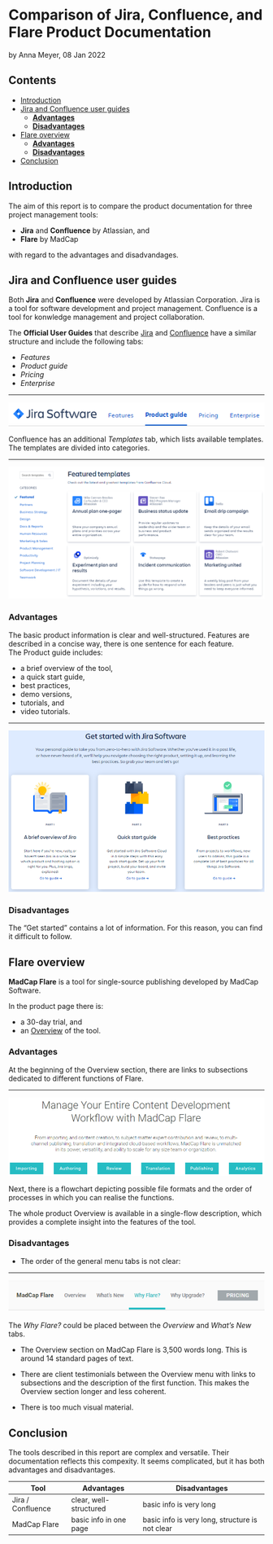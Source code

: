 <!-- omit in toc -->
# Comparison of Jira, Confluence, and Flare Product Documentation
by Anna Meyer, 08 Jan 2022

<!-- omit in toc -->
## Contents

- [Introduction](#introduction)
- [Jira and Confluence user guides](#jira-and-confluence-user-guides)
  - [**Advantages**](#advantages)
  - [**Disadvantages**](#disadvantages)
- [Flare overview](#flare-overview)
  - [**Advantages**](#advantages-1)
  - [**Disadvantages**](#disadvantages-1)
- [Conclusion](#conclusion)


## Introduction
The aim of this report is to compare the product documentation for three project management tools:  

* **Jira** and **Confluence** by Atlassian, and  
* **Flare** by MadCap  

with regard to the advantages and disadvandages.  

## Jira and Confluence user guides
Both **Jira** and **Confluence** were developed by Atlassian Corporation. Jira is a tool for software development and project management. Confluence is a tool for konwledge management and project collaboration.  

The **Official User Guides** that describe [Jira](https://www.atlassian.com/software/jira/guides) and [Confluence](https://www.atlassian.com/software/confluence/guides) have a similar structure and include the following tabs:  
* *Features*
* *Product guide*
* *Pricing*
* *Enterprise*  
___
![Tabs](pics/Tabs.png)

Confluence has an additional *Templates* tab, which lists available templates. The templates are divided into categories.  
___
![Templates](pics/Confluence.png)  


### **Advantages**
The basic product information is clear and well-structured. Features are described in a concise way, there is one sentence for each feature.  
The Product guide includes: 
* a brief overview of the tool, 
* a quick start guide, 
* best practices, 
* demo versions, 
* tutorials, and 
* video tutorials.  
___
![Tabs](pics/Jira.png)

### **Disadvantages**
The “Get started” contains a lot of information. For this reason, you can find it difficult to follow.

## Flare overview
**MadCap Flare** is a tool for single-source publishing developed by MadCap Software.  

In the product page there is:  
* a 30-day trial, and 
* an [Overview](https://www.madcapsoftware.com/products/flare/#content) of the tool.

### **Advantages**
At the beginning of the Overview section, there are links to subsections dedicated to different functions of Flare.
___
![Flare](pics/Flare.png)

Next, there is a flowchart depicting possible file formats and the order of processes in which you can realise the functions.

The whole product Overview is available in a single-flow description, which provides a complete insight into the features of the tool.

### **Disadvantages**
* The order of the general menu tabs is not clear:
___
![Flare Tabs](pics/Flare_Menu.png)

The *Why Flare?* could be placed between the *Overview* and *What’s New* tabs.  

* The Overview section on MadCap Flare is 3,500 words long. This is around 14 standard pages of text.

* There are client testimonials between the Overview menu with links to subsections and the description of the first function. This makes the Overview section longer and less coherent.  

* There is too much visual material.

## Conclusion

The tools described in this report are complex and versatile. Their documentation reflects this compexity. It seems complicated, but it has both advantages and disadvantages.

| Tool              | Advantages | Disadvantages |
|-------------------|------------|---------------|
| Jira / Confluence | clear, well-structured | basic info is very long |
| MadCap Flare      | basic info in one page | basic info is very long, structure is not clear |
